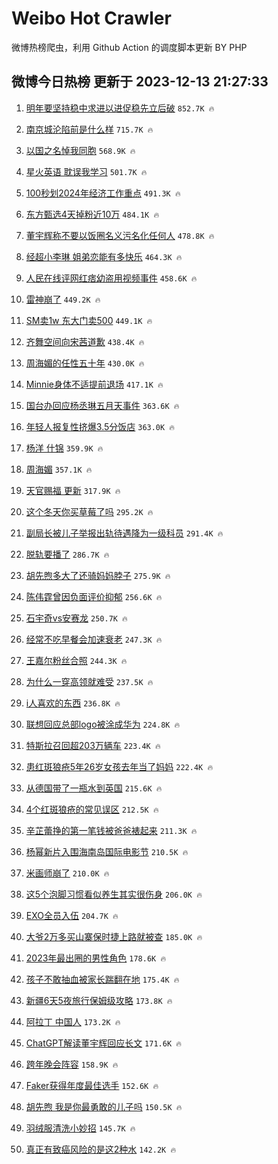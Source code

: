 # Weibo Hot Crawler 



微博热榜爬虫，利用 Github Action 的调度脚本更新 BY PHP 


## 微博今日热榜 更新于 2023-12-13 21:27:33 
1. [明年要坚持稳中求进以进促稳先立后破](https://s.weibo.com/weibo?q=%23%E6%98%8E%E5%B9%B4%E8%A6%81%E5%9D%9A%E6%8C%81%E7%A8%B3%E4%B8%AD%E6%B1%82%E8%BF%9B%E4%BB%A5%E8%BF%9B%E4%BF%83%E7%A8%B3%E5%85%88%E7%AB%8B%E5%90%8E%E7%A0%B4%23&t=31&band_rank=1&Refer=top) `852.7K 🔥` 

1. [南京城沦陷前是什么样](https://s.weibo.com/weibo?q=%23%E5%8D%97%E4%BA%AC%E5%9F%8E%E6%B2%A6%E9%99%B7%E5%89%8D%E6%98%AF%E4%BB%80%E4%B9%88%E6%A0%B7%23&t=31&band_rank=2&Refer=top) `715.7K 🔥` 

1. [以国之名悼我同胞](https://s.weibo.com/weibo?q=%23%E4%BB%A5%E5%9B%BD%E4%B9%8B%E5%90%8D%E6%82%BC%E6%88%91%E5%90%8C%E8%83%9E%23&t=31&band_rank=3&Refer=top) `568.9K 🔥` 

1. [星火英语 耽误我学习](https://s.weibo.com/weibo?q=%E6%98%9F%E7%81%AB%E8%8B%B1%E8%AF%AD%20%E8%80%BD%E8%AF%AF%E6%88%91%E5%AD%A6%E4%B9%A0&t=31&band_rank=4&Refer=top) `501.7K 🔥` 

1. [100秒划2024年经济工作重点](https://s.weibo.com/weibo?q=%23100%E7%A7%92%E5%88%922024%E5%B9%B4%E7%BB%8F%E6%B5%8E%E5%B7%A5%E4%BD%9C%E9%87%8D%E7%82%B9%23&t=31&band_rank=5&Refer=top) `491.3K 🔥` 

1. [东方甄选4天掉粉近10万](https://s.weibo.com/weibo?q=%23%E4%B8%9C%E6%96%B9%E7%94%84%E9%80%894%E5%A4%A9%E6%8E%89%E7%B2%89%E8%BF%9110%E4%B8%87%23&t=31&band_rank=6&Refer=top) `484.1K 🔥` 

1. [董宇辉称不要以饭圈名义污名化任何人](https://s.weibo.com/weibo?q=%23%E8%91%A3%E5%AE%87%E8%BE%89%E7%A7%B0%E4%B8%8D%E8%A6%81%E4%BB%A5%E9%A5%AD%E5%9C%88%E5%90%8D%E4%B9%89%E6%B1%A1%E5%90%8D%E5%8C%96%E4%BB%BB%E4%BD%95%E4%BA%BA%23&t=31&band_rank=7&Refer=top) `478.8K 🔥` 

1. [经超小李琳 姐弟恋能有多快乐](https://s.weibo.com/weibo?q=%E7%BB%8F%E8%B6%85%E5%B0%8F%E6%9D%8E%E7%90%B3%20%E5%A7%90%E5%BC%9F%E6%81%8B%E8%83%BD%E6%9C%89%E5%A4%9A%E5%BF%AB%E4%B9%90&t=31&band_rank=8&Refer=top) `464.3K 🔥` 

1. [人民在线评网红痞幼盗用视频事件](https://s.weibo.com/weibo?q=%23%E4%BA%BA%E6%B0%91%E5%9C%A8%E7%BA%BF%E8%AF%84%E7%BD%91%E7%BA%A2%E7%97%9E%E5%B9%BC%E7%9B%97%E7%94%A8%E8%A7%86%E9%A2%91%E4%BA%8B%E4%BB%B6%23&t=31&band_rank=9&Refer=top) `458.6K 🔥` 

1. [雷神崩了](https://s.weibo.com/weibo?q=%E9%9B%B7%E7%A5%9E%E5%B4%A9%E4%BA%86&t=31&band_rank=10&Refer=top) `449.2K 🔥` 

1. [SM卖1w 东大门卖500](https://s.weibo.com/weibo?q=SM%E5%8D%961w%20%E4%B8%9C%E5%A4%A7%E9%97%A8%E5%8D%96500&t=31&band_rank=11&Refer=top) `449.1K 🔥` 

1. [齐舞空间向宋茜道歉](https://s.weibo.com/weibo?q=%23%E9%BD%90%E8%88%9E%E7%A9%BA%E9%97%B4%E5%90%91%E5%AE%8B%E8%8C%9C%E9%81%93%E6%AD%89%23&t=31&band_rank=12&Refer=top) `438.4K 🔥` 

1. [周海媚的任性五十年](https://s.weibo.com/weibo?q=%E5%91%A8%E6%B5%B7%E5%AA%9A%E7%9A%84%E4%BB%BB%E6%80%A7%E4%BA%94%E5%8D%81%E5%B9%B4&t=31&band_rank=13&Refer=top) `430.0K 🔥` 

1. [Minnie身体不适提前退场](https://s.weibo.com/weibo?q=Minnie%E8%BA%AB%E4%BD%93%E4%B8%8D%E9%80%82%E6%8F%90%E5%89%8D%E9%80%80%E5%9C%BA&t=31&band_rank=14&Refer=top) `417.1K 🔥` 

1. [国台办回应杨丞琳五月天事件](https://s.weibo.com/weibo?q=%23%E5%9B%BD%E5%8F%B0%E5%8A%9E%E5%9B%9E%E5%BA%94%E6%9D%A8%E4%B8%9E%E7%90%B3%E4%BA%94%E6%9C%88%E5%A4%A9%E4%BA%8B%E4%BB%B6%23&t=31&band_rank=15&Refer=top) `363.6K 🔥` 

1. [年轻人报复性挤爆3.5分饭店](https://s.weibo.com/weibo?q=%23%E5%B9%B4%E8%BD%BB%E4%BA%BA%E6%8A%A5%E5%A4%8D%E6%80%A7%E6%8C%A4%E7%88%863.5%E5%88%86%E9%A5%AD%E5%BA%97%23&t=31&band_rank=16&Refer=top) `363.0K 🔥` 

1. [杨洋 什锦](https://s.weibo.com/weibo?q=%E6%9D%A8%E6%B4%8B%20%E4%BB%80%E9%94%A6&t=31&band_rank=17&Refer=top) `359.9K 🔥` 

1. [周海媚](https://s.weibo.com/weibo?q=%E5%91%A8%E6%B5%B7%E5%AA%9A&t=31&band_rank=18&Refer=top) `357.1K 🔥` 

1. [天官赐福 更新](https://s.weibo.com/weibo?q=%E5%A4%A9%E5%AE%98%E8%B5%90%E7%A6%8F%20%E6%9B%B4%E6%96%B0&t=31&band_rank=19&Refer=top) `317.9K 🔥` 

1. [这个冬天你买草莓了吗](https://s.weibo.com/weibo?q=%23%E8%BF%99%E4%B8%AA%E5%86%AC%E5%A4%A9%E4%BD%A0%E4%B9%B0%E8%8D%89%E8%8E%93%E4%BA%86%E5%90%97%23&t=31&band_rank=20&Refer=top) `295.2K 🔥` 

1. [副局长被儿子举报出轨待遇降为一级科员](https://s.weibo.com/weibo?q=%23%E5%89%AF%E5%B1%80%E9%95%BF%E8%A2%AB%E5%84%BF%E5%AD%90%E4%B8%BE%E6%8A%A5%E5%87%BA%E8%BD%A8%E5%BE%85%E9%81%87%E9%99%8D%E4%B8%BA%E4%B8%80%E7%BA%A7%E7%A7%91%E5%91%98%23&t=31&band_rank=21&Refer=top) `291.4K 🔥` 

1. [脱轨要播了](https://s.weibo.com/weibo?q=%E8%84%B1%E8%BD%A8%E8%A6%81%E6%92%AD%E4%BA%86&t=31&band_rank=22&Refer=top) `286.7K 🔥` 

1. [胡先煦多大了还骑妈妈脖子](https://s.weibo.com/weibo?q=%23%E8%83%A1%E5%85%88%E7%85%A6%E5%A4%9A%E5%A4%A7%E4%BA%86%E8%BF%98%E9%AA%91%E5%A6%88%E5%A6%88%E8%84%96%E5%AD%90%23&t=31&band_rank=23&Refer=top) `275.9K 🔥` 

1. [陈伟霆曾因负面评价抑郁](https://s.weibo.com/weibo?q=%23%E9%99%88%E4%BC%9F%E9%9C%86%E6%9B%BE%E5%9B%A0%E8%B4%9F%E9%9D%A2%E8%AF%84%E4%BB%B7%E6%8A%91%E9%83%81%23&t=31&band_rank=24&Refer=top) `256.6K 🔥` 

1. [石宇奇vs安赛龙](https://s.weibo.com/weibo?q=%E7%9F%B3%E5%AE%87%E5%A5%87vs%E5%AE%89%E8%B5%9B%E9%BE%99&t=31&band_rank=25&Refer=top) `250.7K 🔥` 

1. [经常不吃早餐会加速衰老](https://s.weibo.com/weibo?q=%23%E7%BB%8F%E5%B8%B8%E4%B8%8D%E5%90%83%E6%97%A9%E9%A4%90%E4%BC%9A%E5%8A%A0%E9%80%9F%E8%A1%B0%E8%80%81%23&t=31&band_rank=26&Refer=top) `247.3K 🔥` 

1. [王嘉尔粉丝合照](https://s.weibo.com/weibo?q=%E7%8E%8B%E5%98%89%E5%B0%94%E7%B2%89%E4%B8%9D%E5%90%88%E7%85%A7&t=31&band_rank=27&Refer=top) `244.3K 🔥` 

1. [为什么一穿高领就难受](https://s.weibo.com/weibo?q=%23%E4%B8%BA%E4%BB%80%E4%B9%88%E4%B8%80%E7%A9%BF%E9%AB%98%E9%A2%86%E5%B0%B1%E9%9A%BE%E5%8F%97%23&t=31&band_rank=28&Refer=top) `237.5K 🔥` 

1. [i人喜欢的东西](https://s.weibo.com/weibo?q=i%E4%BA%BA%E5%96%9C%E6%AC%A2%E7%9A%84%E4%B8%9C%E8%A5%BF&t=31&band_rank=29&Refer=top) `236.8K 🔥` 

1. [联想回应总部logo被涂成华为](https://s.weibo.com/weibo?q=%23%E8%81%94%E6%83%B3%E5%9B%9E%E5%BA%94%E6%80%BB%E9%83%A8logo%E8%A2%AB%E6%B6%82%E6%88%90%E5%8D%8E%E4%B8%BA%23&t=31&band_rank=30&Refer=top) `224.8K 🔥` 

1. [特斯拉召回超203万辆车](https://s.weibo.com/weibo?q=%23%E7%89%B9%E6%96%AF%E6%8B%89%E5%8F%AC%E5%9B%9E%E8%B6%85203%E4%B8%87%E8%BE%86%E8%BD%A6%23&t=31&band_rank=31&Refer=top) `223.4K 🔥` 

1. [患红斑狼疮5年26岁女孩去年当了妈妈](https://s.weibo.com/weibo?q=%23%E6%82%A3%E7%BA%A2%E6%96%91%E7%8B%BC%E7%96%AE5%E5%B9%B426%E5%B2%81%E5%A5%B3%E5%AD%A9%E5%8E%BB%E5%B9%B4%E5%BD%93%E4%BA%86%E5%A6%88%E5%A6%88%23&t=31&band_rank=32&Refer=top) `222.4K 🔥` 

1. [从德国带了一瓶水到英国](https://s.weibo.com/weibo?q=%E4%BB%8E%E5%BE%B7%E5%9B%BD%E5%B8%A6%E4%BA%86%E4%B8%80%E7%93%B6%E6%B0%B4%E5%88%B0%E8%8B%B1%E5%9B%BD&t=31&band_rank=33&Refer=top) `215.6K 🔥` 

1. [4个红斑狼疮的常见误区](https://s.weibo.com/weibo?q=%234%E4%B8%AA%E7%BA%A2%E6%96%91%E7%8B%BC%E7%96%AE%E7%9A%84%E5%B8%B8%E8%A7%81%E8%AF%AF%E5%8C%BA%23&t=31&band_rank=34&Refer=top) `212.5K 🔥` 

1. [辛芷蕾挣的第一笔钱被爸爸裱起来](https://s.weibo.com/weibo?q=%23%E8%BE%9B%E8%8A%B7%E8%95%BE%E6%8C%A3%E7%9A%84%E7%AC%AC%E4%B8%80%E7%AC%94%E9%92%B1%E8%A2%AB%E7%88%B8%E7%88%B8%E8%A3%B1%E8%B5%B7%E6%9D%A5%23&t=31&band_rank=35&Refer=top) `211.3K 🔥` 

1. [杨幂新片入围海南岛国际电影节](https://s.weibo.com/weibo?q=%23%E6%9D%A8%E5%B9%82%E6%96%B0%E7%89%87%E5%85%A5%E5%9B%B4%E6%B5%B7%E5%8D%97%E5%B2%9B%E5%9B%BD%E9%99%85%E7%94%B5%E5%BD%B1%E8%8A%82%23&t=31&band_rank=36&Refer=top) `210.5K 🔥` 

1. [米画师崩了](https://s.weibo.com/weibo?q=%E7%B1%B3%E7%94%BB%E5%B8%88%E5%B4%A9%E4%BA%86&t=31&band_rank=37&Refer=top) `210.0K 🔥` 

1. [这5个泡脚习惯看似养生其实很伤身](https://s.weibo.com/weibo?q=%23%E8%BF%995%E4%B8%AA%E6%B3%A1%E8%84%9A%E4%B9%A0%E6%83%AF%E7%9C%8B%E4%BC%BC%E5%85%BB%E7%94%9F%E5%85%B6%E5%AE%9E%E5%BE%88%E4%BC%A4%E8%BA%AB%23&t=31&band_rank=38&Refer=top) `206.0K 🔥` 

1. [EXO全员入伍](https://s.weibo.com/weibo?q=EXO%E5%85%A8%E5%91%98%E5%85%A5%E4%BC%8D&t=31&band_rank=39&Refer=top) `204.7K 🔥` 

1. [大爷2万多买山寨保时捷上路就被查](https://s.weibo.com/weibo?q=%23%E5%A4%A7%E7%88%B72%E4%B8%87%E5%A4%9A%E4%B9%B0%E5%B1%B1%E5%AF%A8%E4%BF%9D%E6%97%B6%E6%8D%B7%E4%B8%8A%E8%B7%AF%E5%B0%B1%E8%A2%AB%E6%9F%A5%23&t=31&band_rank=40&Refer=top) `185.0K 🔥` 

1. [2023年最出圈的男性角色](https://s.weibo.com/weibo?q=%232023%E5%B9%B4%E6%9C%80%E5%87%BA%E5%9C%88%E7%9A%84%E7%94%B7%E6%80%A7%E8%A7%92%E8%89%B2%23&t=31&band_rank=41&Refer=top) `178.6K 🔥` 

1. [孩子不敢抽血被家长踹翻在地](https://s.weibo.com/weibo?q=%23%E5%AD%A9%E5%AD%90%E4%B8%8D%E6%95%A2%E6%8A%BD%E8%A1%80%E8%A2%AB%E5%AE%B6%E9%95%BF%E8%B8%B9%E7%BF%BB%E5%9C%A8%E5%9C%B0%23&t=31&band_rank=42&Refer=top) `175.4K 🔥` 

1. [新疆6天5夜旅行保姆级攻略](https://s.weibo.com/weibo?q=%E6%96%B0%E7%96%866%E5%A4%A95%E5%A4%9C%E6%97%85%E8%A1%8C%E4%BF%9D%E5%A7%86%E7%BA%A7%E6%94%BB%E7%95%A5&t=31&band_rank=43&Refer=top) `173.8K 🔥` 

1. [阿拉丁 中国人](https://s.weibo.com/weibo?q=%E9%98%BF%E6%8B%89%E4%B8%81%20%E4%B8%AD%E5%9B%BD%E4%BA%BA&t=31&band_rank=44&Refer=top) `173.2K 🔥` 

1. [ChatGPT解读董宇辉回应长文](https://s.weibo.com/weibo?q=%23ChatGPT%E8%A7%A3%E8%AF%BB%E8%91%A3%E5%AE%87%E8%BE%89%E5%9B%9E%E5%BA%94%E9%95%BF%E6%96%87%23&t=31&band_rank=45&Refer=top) `171.6K 🔥` 

1. [跨年晚会阵容](https://s.weibo.com/weibo?q=%E8%B7%A8%E5%B9%B4%E6%99%9A%E4%BC%9A%E9%98%B5%E5%AE%B9&t=31&band_rank=46&Refer=top) `158.9K 🔥` 

1. [Faker获得年度最佳选手](https://s.weibo.com/weibo?q=%23Faker%E8%8E%B7%E5%BE%97%E5%B9%B4%E5%BA%A6%E6%9C%80%E4%BD%B3%E9%80%89%E6%89%8B%23&t=31&band_rank=47&Refer=top) `152.6K 🔥` 

1. [胡先煦 我是你最勇敢的儿子吗](https://s.weibo.com/weibo?q=%E8%83%A1%E5%85%88%E7%85%A6%20%E6%88%91%E6%98%AF%E4%BD%A0%E6%9C%80%E5%8B%87%E6%95%A2%E7%9A%84%E5%84%BF%E5%AD%90%E5%90%97&t=31&band_rank=48&Refer=top) `150.5K 🔥` 

1. [羽绒服清洗小妙招](https://s.weibo.com/weibo?q=%E7%BE%BD%E7%BB%92%E6%9C%8D%E6%B8%85%E6%B4%97%E5%B0%8F%E5%A6%99%E6%8B%9B&t=31&band_rank=49&Refer=top) `145.7K 🔥` 

1. [真正有致癌风险的是这2种水](https://s.weibo.com/weibo?q=%23%E7%9C%9F%E6%AD%A3%E6%9C%89%E8%87%B4%E7%99%8C%E9%A3%8E%E9%99%A9%E7%9A%84%E6%98%AF%E8%BF%992%E7%A7%8D%E6%B0%B4%23&t=31&band_rank=50&Refer=top) `142.2K 🔥` 


